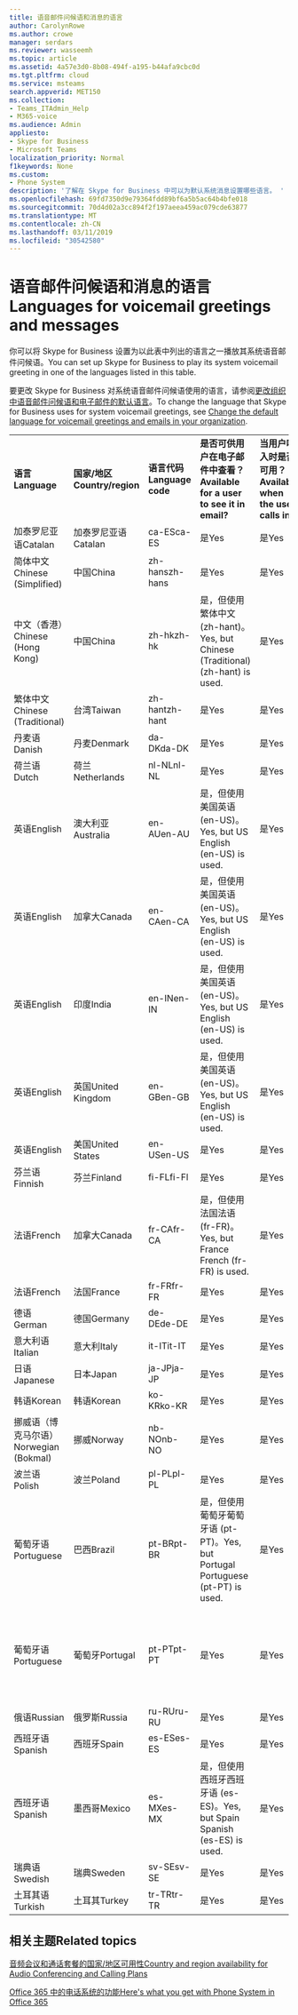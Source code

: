 ```yaml
---
title: 语音邮件问候语和消息的语言
author: CarolynRowe
ms.author: crowe
manager: serdars
ms.reviewer: wasseemh
ms.topic: article
ms.assetid: 4a57e3d0-8b08-494f-a195-b44afa9cbc0d
ms.tgt.pltfrm: cloud
ms.service: msteams
search.appverid: MET150
ms.collection:
- Teams_ITAdmin_Help
- M365-voice
ms.audience: Admin
appliesto:
- Skype for Business
- Microsoft Teams
localization_priority: Normal
f1keywords: None
ms.custom:
- Phone System
description: '了解在 Skype for Business 中可以为默认系统消息设置哪些语言。 '
ms.openlocfilehash: 69fd7350d9e79364fdd89bf6a5b5ac64b4bfe018
ms.sourcegitcommit: 70d4d02a3cc894f2f197aeea459ac079cde63877
ms.translationtype: MT
ms.contentlocale: zh-CN
ms.lasthandoff: 03/11/2019
ms.locfileid: "30542580"
---
```

# <a name="languages-for-voicemail-greetings-and-messages"></a><span data-ttu-id="e50ce-103">语音邮件问候语和消息的语言</span><span class="sxs-lookup"><span data-stu-id="e50ce-103">Languages for voicemail greetings and messages</span></span>

<span data-ttu-id="e50ce-104">你可以将 Skype for Business 设置为以此表中列出的语言之一播放其系统语音邮件问候语。</span><span class="sxs-lookup"><span data-stu-id="e50ce-104">You can set up Skype for Business to play its system voicemail greeting in one of the languages listed in this table.</span></span>
  
<span data-ttu-id="e50ce-105">要更改 Skype for Business 对系统语音邮件问候语使用的语言，请参阅[更改组织中语音邮件问候语和电子邮件的默认语言](change-the-default-language-for-greetings-and-emails.md)。</span><span class="sxs-lookup"><span data-stu-id="e50ce-105">To change the language that Skype for Business uses for system voicemail greetings, see [Change the default language for voicemail greetings and emails in your organization](change-the-default-language-for-greetings-and-emails.md).</span></span>
  
|||||||
|:-----|:-----|:-----|:-----|:-----|:-----|
|<span data-ttu-id="e50ce-106">**语言**</span><span class="sxs-lookup"><span data-stu-id="e50ce-106">**Language**</span></span> <br/> |<span data-ttu-id="e50ce-107">**国家/地区**</span><span class="sxs-lookup"><span data-stu-id="e50ce-107">**Country/region**</span></span> <br/> |<span data-ttu-id="e50ce-108">**语言代码**</span><span class="sxs-lookup"><span data-stu-id="e50ce-108">**Language code**</span></span> <br/> |<span data-ttu-id="e50ce-109">**是否可供用户在电子邮件中查看？**</span><span class="sxs-lookup"><span data-stu-id="e50ce-109">**Available for a user to see it in email?**</span></span> <br/> |<span data-ttu-id="e50ce-110">**当用户呼入时是否可用？**</span><span class="sxs-lookup"><span data-stu-id="e50ce-110">**Available when the user calls in?**</span></span> <br/> |<span data-ttu-id="e50ce-111">**转录是否可用？**</span><span class="sxs-lookup"><span data-stu-id="e50ce-111">**Transcription available?**</span></span> <br/> |
|<span data-ttu-id="e50ce-112">加泰罗尼亚语</span><span class="sxs-lookup"><span data-stu-id="e50ce-112">Catalan</span></span>  <br/> |<span data-ttu-id="e50ce-113">加泰罗尼亚语</span><span class="sxs-lookup"><span data-stu-id="e50ce-113">Catalan</span></span>  <br/> |<span data-ttu-id="e50ce-114">ca-ES</span><span class="sxs-lookup"><span data-stu-id="e50ce-114">ca-ES</span></span>  <br/> |<span data-ttu-id="e50ce-115">是</span><span class="sxs-lookup"><span data-stu-id="e50ce-115">Yes</span></span>  <br/> |<span data-ttu-id="e50ce-116">是</span><span class="sxs-lookup"><span data-stu-id="e50ce-116">Yes</span></span>  <br/> |<span data-ttu-id="e50ce-117">否</span><span class="sxs-lookup"><span data-stu-id="e50ce-117">No</span></span>  <br/> |
|<span data-ttu-id="e50ce-118">简体中文</span><span class="sxs-lookup"><span data-stu-id="e50ce-118">Chinese (Simplified)</span></span>  <br/> |<span data-ttu-id="e50ce-119">中国</span><span class="sxs-lookup"><span data-stu-id="e50ce-119">China</span></span>  <br/> |<span data-ttu-id="e50ce-120">zh-hans</span><span class="sxs-lookup"><span data-stu-id="e50ce-120">zh-hans</span></span>  <br/> |<span data-ttu-id="e50ce-121">是</span><span class="sxs-lookup"><span data-stu-id="e50ce-121">Yes</span></span>  <br/> |<span data-ttu-id="e50ce-122">是</span><span class="sxs-lookup"><span data-stu-id="e50ce-122">Yes</span></span>  <br/> |<span data-ttu-id="e50ce-123">是</span><span class="sxs-lookup"><span data-stu-id="e50ce-123">Yes</span></span>  <br/> |
|<span data-ttu-id="e50ce-124">中文（香港）</span><span class="sxs-lookup"><span data-stu-id="e50ce-124">Chinese (Hong Kong)</span></span>  <br/> |<span data-ttu-id="e50ce-125">中国</span><span class="sxs-lookup"><span data-stu-id="e50ce-125">China</span></span>  <br/> |<span data-ttu-id="e50ce-126">zh-hk</span><span class="sxs-lookup"><span data-stu-id="e50ce-126">zh-hk</span></span>  <br/> |<span data-ttu-id="e50ce-127">是，但使用繁体中文 (zh-hant)。</span><span class="sxs-lookup"><span data-stu-id="e50ce-127">Yes, but Chinese (Traditional) (zh-hant) is used.</span></span>  <br/> | <span data-ttu-id="e50ce-128">是</span><span class="sxs-lookup"><span data-stu-id="e50ce-128">Yes</span></span> <br/> |<span data-ttu-id="e50ce-129">是，但使用繁体中文 (zh-hant)。</span><span class="sxs-lookup"><span data-stu-id="e50ce-129">Yes, but Chinese (Traditional) (zh-hant) is used.</span></span>  <br/> |
|<span data-ttu-id="e50ce-130">繁体中文</span><span class="sxs-lookup"><span data-stu-id="e50ce-130">Chinese (Traditional)</span></span>  <br/> |<span data-ttu-id="e50ce-131">台湾</span><span class="sxs-lookup"><span data-stu-id="e50ce-131">Taiwan</span></span>  <br/> |<span data-ttu-id="e50ce-132">zh-hant</span><span class="sxs-lookup"><span data-stu-id="e50ce-132">zh-hant</span></span>  <br/> |<span data-ttu-id="e50ce-133">是</span><span class="sxs-lookup"><span data-stu-id="e50ce-133">Yes</span></span>  <br/> |<span data-ttu-id="e50ce-134">是</span><span class="sxs-lookup"><span data-stu-id="e50ce-134">Yes</span></span>  <br/> |<span data-ttu-id="e50ce-135">否</span><span class="sxs-lookup"><span data-stu-id="e50ce-135">No</span></span>  <br/> |
|<span data-ttu-id="e50ce-136">丹麦语</span><span class="sxs-lookup"><span data-stu-id="e50ce-136">Danish</span></span>  <br/> |<span data-ttu-id="e50ce-137">丹麦</span><span class="sxs-lookup"><span data-stu-id="e50ce-137">Denmark</span></span>  <br/> |<span data-ttu-id="e50ce-138">da-DK</span><span class="sxs-lookup"><span data-stu-id="e50ce-138">da-DK</span></span>  <br/> |<span data-ttu-id="e50ce-139">是</span><span class="sxs-lookup"><span data-stu-id="e50ce-139">Yes</span></span>  <br/> |<span data-ttu-id="e50ce-140">是</span><span class="sxs-lookup"><span data-stu-id="e50ce-140">Yes</span></span>  <br/> |<span data-ttu-id="e50ce-141">否</span><span class="sxs-lookup"><span data-stu-id="e50ce-141">No</span></span>  <br/> |
|<span data-ttu-id="e50ce-142">荷兰语</span><span class="sxs-lookup"><span data-stu-id="e50ce-142">Dutch</span></span>  <br/> |<span data-ttu-id="e50ce-143">荷兰</span><span class="sxs-lookup"><span data-stu-id="e50ce-143">Netherlands</span></span>  <br/> |<span data-ttu-id="e50ce-144">nl-NL</span><span class="sxs-lookup"><span data-stu-id="e50ce-144">nl-NL</span></span>  <br/> |<span data-ttu-id="e50ce-145">是</span><span class="sxs-lookup"><span data-stu-id="e50ce-145">Yes</span></span>  <br/> |<span data-ttu-id="e50ce-146">是</span><span class="sxs-lookup"><span data-stu-id="e50ce-146">Yes</span></span>  <br/> |<span data-ttu-id="e50ce-147">否</span><span class="sxs-lookup"><span data-stu-id="e50ce-147">No</span></span>  <br/> |
|<span data-ttu-id="e50ce-148">英语</span><span class="sxs-lookup"><span data-stu-id="e50ce-148">English</span></span>  <br/> |<span data-ttu-id="e50ce-149">澳大利亚</span><span class="sxs-lookup"><span data-stu-id="e50ce-149">Australia</span></span>  <br/> |<span data-ttu-id="e50ce-150">en-AU</span><span class="sxs-lookup"><span data-stu-id="e50ce-150">en-AU</span></span>  <br/> |<span data-ttu-id="e50ce-151">是，但使用美国英语 (en-US)。</span><span class="sxs-lookup"><span data-stu-id="e50ce-151">Yes, but US English (en-US) is used.</span></span>  <br/> |<span data-ttu-id="e50ce-152">是</span><span class="sxs-lookup"><span data-stu-id="e50ce-152">Yes</span></span>  <br/> |<span data-ttu-id="e50ce-153">是，但使用美国英语 (en-US)。</span><span class="sxs-lookup"><span data-stu-id="e50ce-153">Yes, but US English (en-US) is used.</span></span>  <br/> |
|<span data-ttu-id="e50ce-154">英语</span><span class="sxs-lookup"><span data-stu-id="e50ce-154">English</span></span>  <br/> |<span data-ttu-id="e50ce-155">加拿大</span><span class="sxs-lookup"><span data-stu-id="e50ce-155">Canada</span></span>  <br/> |<span data-ttu-id="e50ce-156">en-CA</span><span class="sxs-lookup"><span data-stu-id="e50ce-156">en-CA</span></span>  <br/> |<span data-ttu-id="e50ce-157">是，但使用美国英语 (en-US)。</span><span class="sxs-lookup"><span data-stu-id="e50ce-157">Yes, but US English (en-US) is used.</span></span>  <br/> |<span data-ttu-id="e50ce-158">是</span><span class="sxs-lookup"><span data-stu-id="e50ce-158">Yes</span></span>  <br/> |<span data-ttu-id="e50ce-159">是，但使用美国英语 (en-US)。</span><span class="sxs-lookup"><span data-stu-id="e50ce-159">Yes, but US English (en-US) is used.</span></span>  <br/> |
|<span data-ttu-id="e50ce-160">英语</span><span class="sxs-lookup"><span data-stu-id="e50ce-160">English</span></span>  <br/> |<span data-ttu-id="e50ce-161">印度</span><span class="sxs-lookup"><span data-stu-id="e50ce-161">India</span></span>  <br/> |<span data-ttu-id="e50ce-162">en-IN</span><span class="sxs-lookup"><span data-stu-id="e50ce-162">en-IN</span></span>  <br/> |<span data-ttu-id="e50ce-163">是，但使用美国英语 (en-US)。</span><span class="sxs-lookup"><span data-stu-id="e50ce-163">Yes, but US English (en-US) is used.</span></span>  <br/> |<span data-ttu-id="e50ce-164">是</span><span class="sxs-lookup"><span data-stu-id="e50ce-164">Yes</span></span>  <br/> |<span data-ttu-id="e50ce-165">是，但使用美国英语 (en-US)。</span><span class="sxs-lookup"><span data-stu-id="e50ce-165">Yes, but US English (en-US) is used.</span></span>  <br/> |
|<span data-ttu-id="e50ce-166">英语</span><span class="sxs-lookup"><span data-stu-id="e50ce-166">English</span></span>  <br/> |<span data-ttu-id="e50ce-167">英国</span><span class="sxs-lookup"><span data-stu-id="e50ce-167">United Kingdom</span></span>  <br/> |<span data-ttu-id="e50ce-168">en-GB</span><span class="sxs-lookup"><span data-stu-id="e50ce-168">en-GB</span></span>  <br/> |<span data-ttu-id="e50ce-169">是，但使用美国英语 (en-US)。</span><span class="sxs-lookup"><span data-stu-id="e50ce-169">Yes, but US English (en-US) is used.</span></span>  <br/> |<span data-ttu-id="e50ce-170">是</span><span class="sxs-lookup"><span data-stu-id="e50ce-170">Yes</span></span>  <br/> |<span data-ttu-id="e50ce-171">是，但使用美国英语 (en-US)。</span><span class="sxs-lookup"><span data-stu-id="e50ce-171">Yes, but US English (en-US) is used.</span></span>  <br/> |
|<span data-ttu-id="e50ce-172">英语</span><span class="sxs-lookup"><span data-stu-id="e50ce-172">English</span></span>  <br/> |<span data-ttu-id="e50ce-173">美国</span><span class="sxs-lookup"><span data-stu-id="e50ce-173">United States</span></span>  <br/> |<span data-ttu-id="e50ce-174">en-US</span><span class="sxs-lookup"><span data-stu-id="e50ce-174">en-US</span></span>  <br/> |<span data-ttu-id="e50ce-175">是</span><span class="sxs-lookup"><span data-stu-id="e50ce-175">Yes</span></span>  <br/> |<span data-ttu-id="e50ce-176">是</span><span class="sxs-lookup"><span data-stu-id="e50ce-176">Yes</span></span>  <br/> |<span data-ttu-id="e50ce-177">是</span><span class="sxs-lookup"><span data-stu-id="e50ce-177">Yes</span></span>  <br/> |
|<span data-ttu-id="e50ce-178">芬兰语</span><span class="sxs-lookup"><span data-stu-id="e50ce-178">Finnish</span></span>  <br/> |<span data-ttu-id="e50ce-179">芬兰</span><span class="sxs-lookup"><span data-stu-id="e50ce-179">Finland</span></span>  <br/> |<span data-ttu-id="e50ce-180">fi-FL</span><span class="sxs-lookup"><span data-stu-id="e50ce-180">fi-Fl</span></span>  <br/> |<span data-ttu-id="e50ce-181">是</span><span class="sxs-lookup"><span data-stu-id="e50ce-181">Yes</span></span>  <br/> |<span data-ttu-id="e50ce-182">是</span><span class="sxs-lookup"><span data-stu-id="e50ce-182">Yes</span></span>  <br/> |<span data-ttu-id="e50ce-183">否</span><span class="sxs-lookup"><span data-stu-id="e50ce-183">No</span></span>  <br/> |
|<span data-ttu-id="e50ce-184">法语</span><span class="sxs-lookup"><span data-stu-id="e50ce-184">French</span></span>  <br/> |<span data-ttu-id="e50ce-185">加拿大</span><span class="sxs-lookup"><span data-stu-id="e50ce-185">Canada</span></span>  <br/> |<span data-ttu-id="e50ce-186">fr-CA</span><span class="sxs-lookup"><span data-stu-id="e50ce-186">fr-CA</span></span>  <br/> |<span data-ttu-id="e50ce-187">是，但使用法国法语 (fr-FR)。</span><span class="sxs-lookup"><span data-stu-id="e50ce-187">Yes, but France French (fr-FR) is used.</span></span>  <br/> |<span data-ttu-id="e50ce-188">是</span><span class="sxs-lookup"><span data-stu-id="e50ce-188">Yes</span></span>  <br/> |<span data-ttu-id="e50ce-189">是，但使用法国法语 (fr-FR)。</span><span class="sxs-lookup"><span data-stu-id="e50ce-189">Yes, but France French (fr-FR) is used.</span></span>  <br/> |
|<span data-ttu-id="e50ce-190">法语</span><span class="sxs-lookup"><span data-stu-id="e50ce-190">French</span></span>  <br/> |<span data-ttu-id="e50ce-191">法国</span><span class="sxs-lookup"><span data-stu-id="e50ce-191">France</span></span>  <br/> |<span data-ttu-id="e50ce-192">fr-FR</span><span class="sxs-lookup"><span data-stu-id="e50ce-192">fr-FR</span></span>  <br/> |<span data-ttu-id="e50ce-193">是</span><span class="sxs-lookup"><span data-stu-id="e50ce-193">Yes</span></span>  <br/> |<span data-ttu-id="e50ce-194">是</span><span class="sxs-lookup"><span data-stu-id="e50ce-194">Yes</span></span>  <br/> |<span data-ttu-id="e50ce-195">是</span><span class="sxs-lookup"><span data-stu-id="e50ce-195">Yes</span></span>  <br/> |
|<span data-ttu-id="e50ce-196">德语</span><span class="sxs-lookup"><span data-stu-id="e50ce-196">German</span></span>  <br/> |<span data-ttu-id="e50ce-197">德国</span><span class="sxs-lookup"><span data-stu-id="e50ce-197">Germany</span></span>  <br/> |<span data-ttu-id="e50ce-198">de-DE</span><span class="sxs-lookup"><span data-stu-id="e50ce-198">de-DE</span></span>  <br/> |<span data-ttu-id="e50ce-199">是</span><span class="sxs-lookup"><span data-stu-id="e50ce-199">Yes</span></span>  <br/> |<span data-ttu-id="e50ce-200">是</span><span class="sxs-lookup"><span data-stu-id="e50ce-200">Yes</span></span>  <br/> |<span data-ttu-id="e50ce-201">是</span><span class="sxs-lookup"><span data-stu-id="e50ce-201">Yes</span></span>  <br/> |
|<span data-ttu-id="e50ce-202">意大利语</span><span class="sxs-lookup"><span data-stu-id="e50ce-202">Italian</span></span>  <br/> |<span data-ttu-id="e50ce-203">意大利</span><span class="sxs-lookup"><span data-stu-id="e50ce-203">Italy</span></span>  <br/> |<span data-ttu-id="e50ce-204">it-IT</span><span class="sxs-lookup"><span data-stu-id="e50ce-204">it-IT</span></span>  <br/> |<span data-ttu-id="e50ce-205">是</span><span class="sxs-lookup"><span data-stu-id="e50ce-205">Yes</span></span>  <br/> |<span data-ttu-id="e50ce-206">是</span><span class="sxs-lookup"><span data-stu-id="e50ce-206">Yes</span></span>  <br/> |<span data-ttu-id="e50ce-207">是</span><span class="sxs-lookup"><span data-stu-id="e50ce-207">Yes</span></span>  <br/> |
|<span data-ttu-id="e50ce-208">日语</span><span class="sxs-lookup"><span data-stu-id="e50ce-208">Japanese</span></span>  <br/> |<span data-ttu-id="e50ce-209">日本</span><span class="sxs-lookup"><span data-stu-id="e50ce-209">Japan</span></span>  <br/> |<span data-ttu-id="e50ce-210">ja-JP</span><span class="sxs-lookup"><span data-stu-id="e50ce-210">ja-JP</span></span>  <br/> |<span data-ttu-id="e50ce-211">是</span><span class="sxs-lookup"><span data-stu-id="e50ce-211">Yes</span></span>  <br/> |<span data-ttu-id="e50ce-212">是</span><span class="sxs-lookup"><span data-stu-id="e50ce-212">Yes</span></span>  <br/> |<span data-ttu-id="e50ce-213">否</span><span class="sxs-lookup"><span data-stu-id="e50ce-213">No</span></span>  <br/> |
|<span data-ttu-id="e50ce-214">韩语</span><span class="sxs-lookup"><span data-stu-id="e50ce-214">Korean</span></span>  <br/> |<span data-ttu-id="e50ce-215">韩语</span><span class="sxs-lookup"><span data-stu-id="e50ce-215">Korean</span></span>  <br/> |<span data-ttu-id="e50ce-216">ko-KR</span><span class="sxs-lookup"><span data-stu-id="e50ce-216">ko-KR</span></span>  <br/> |<span data-ttu-id="e50ce-217">是</span><span class="sxs-lookup"><span data-stu-id="e50ce-217">Yes</span></span>  <br/> |<span data-ttu-id="e50ce-218">是</span><span class="sxs-lookup"><span data-stu-id="e50ce-218">Yes</span></span>  <br/> |<span data-ttu-id="e50ce-219">否</span><span class="sxs-lookup"><span data-stu-id="e50ce-219">No</span></span>  <br/> |
|<span data-ttu-id="e50ce-220">挪威语（博克马尔语）</span><span class="sxs-lookup"><span data-stu-id="e50ce-220">Norwegian (Bokmal)</span></span>  <br/> |<span data-ttu-id="e50ce-221">挪威</span><span class="sxs-lookup"><span data-stu-id="e50ce-221">Norway</span></span>  <br/> |<span data-ttu-id="e50ce-222">nb-NO</span><span class="sxs-lookup"><span data-stu-id="e50ce-222">nb-NO</span></span>  <br/> |<span data-ttu-id="e50ce-223">是</span><span class="sxs-lookup"><span data-stu-id="e50ce-223">Yes</span></span>  <br/> |<span data-ttu-id="e50ce-224">是</span><span class="sxs-lookup"><span data-stu-id="e50ce-224">Yes</span></span>  <br/> |<span data-ttu-id="e50ce-225">否</span><span class="sxs-lookup"><span data-stu-id="e50ce-225">No</span></span>  <br/> |
|<span data-ttu-id="e50ce-226">波兰语</span><span class="sxs-lookup"><span data-stu-id="e50ce-226">Polish</span></span>  <br/> |<span data-ttu-id="e50ce-227">波兰</span><span class="sxs-lookup"><span data-stu-id="e50ce-227">Poland</span></span>  <br/> |<span data-ttu-id="e50ce-228">pl-PL</span><span class="sxs-lookup"><span data-stu-id="e50ce-228">pl-PL</span></span>  <br/> |<span data-ttu-id="e50ce-229">是</span><span class="sxs-lookup"><span data-stu-id="e50ce-229">Yes</span></span>  <br/> | <span data-ttu-id="e50ce-230">是</span><span class="sxs-lookup"><span data-stu-id="e50ce-230">Yes</span></span> <br/> |<span data-ttu-id="e50ce-231">否</span><span class="sxs-lookup"><span data-stu-id="e50ce-231">No</span></span>  <br/> |
|<span data-ttu-id="e50ce-232">葡萄牙语</span><span class="sxs-lookup"><span data-stu-id="e50ce-232">Portuguese</span></span>  <br/> |<span data-ttu-id="e50ce-233">巴西</span><span class="sxs-lookup"><span data-stu-id="e50ce-233">Brazil</span></span>  <br/> |<span data-ttu-id="e50ce-234">pt-BR</span><span class="sxs-lookup"><span data-stu-id="e50ce-234">pt-BR</span></span>  <br/> |<span data-ttu-id="e50ce-235">是，但使用葡萄牙葡萄牙语 (pt-PT)。</span><span class="sxs-lookup"><span data-stu-id="e50ce-235">Yes, but Portugal Portuguese (pt-PT) is used.</span></span>  <br/> |<span data-ttu-id="e50ce-236">是</span><span class="sxs-lookup"><span data-stu-id="e50ce-236">Yes</span></span>  <br/> |<span data-ttu-id="e50ce-237">是</span><span class="sxs-lookup"><span data-stu-id="e50ce-237">Yes</span></span>  <br/> |
|<span data-ttu-id="e50ce-238">葡萄牙语</span><span class="sxs-lookup"><span data-stu-id="e50ce-238">Portuguese</span></span>  <br/> |<span data-ttu-id="e50ce-239">葡萄牙</span><span class="sxs-lookup"><span data-stu-id="e50ce-239">Portugal</span></span>  <br/> |<span data-ttu-id="e50ce-240">pt-PT</span><span class="sxs-lookup"><span data-stu-id="e50ce-240">pt-PT</span></span>  <br/> |<span data-ttu-id="e50ce-241">是</span><span class="sxs-lookup"><span data-stu-id="e50ce-241">Yes</span></span>  <br/> |<span data-ttu-id="e50ce-242">是</span><span class="sxs-lookup"><span data-stu-id="e50ce-242">Yes</span></span>  <br/> |<span data-ttu-id="e50ce-243">是，但使用巴西葡萄牙语 (pt-BR)。</span><span class="sxs-lookup"><span data-stu-id="e50ce-243">Yes, but Brazil Portuguese (pt-BR) is used.</span></span>  <br/> |
|<span data-ttu-id="e50ce-244">俄语</span><span class="sxs-lookup"><span data-stu-id="e50ce-244">Russian</span></span>  <br/> |<span data-ttu-id="e50ce-245">俄罗斯</span><span class="sxs-lookup"><span data-stu-id="e50ce-245">Russia</span></span>  <br/> |<span data-ttu-id="e50ce-246">ru-RU</span><span class="sxs-lookup"><span data-stu-id="e50ce-246">ru-RU</span></span>  <br/> |<span data-ttu-id="e50ce-247">是</span><span class="sxs-lookup"><span data-stu-id="e50ce-247">Yes</span></span>  <br/> |<span data-ttu-id="e50ce-248">是</span><span class="sxs-lookup"><span data-stu-id="e50ce-248">Yes</span></span>  <br/> |<span data-ttu-id="e50ce-249">否</span><span class="sxs-lookup"><span data-stu-id="e50ce-249">No</span></span>  <br/> |
|<span data-ttu-id="e50ce-250">西班牙语</span><span class="sxs-lookup"><span data-stu-id="e50ce-250">Spanish</span></span>  <br/> |<span data-ttu-id="e50ce-251">西班牙</span><span class="sxs-lookup"><span data-stu-id="e50ce-251">Spain</span></span>  <br/> |<span data-ttu-id="e50ce-252">es-ES</span><span class="sxs-lookup"><span data-stu-id="e50ce-252">es-ES</span></span>  <br/> |<span data-ttu-id="e50ce-253">是</span><span class="sxs-lookup"><span data-stu-id="e50ce-253">Yes</span></span>  <br/> |<span data-ttu-id="e50ce-254">是</span><span class="sxs-lookup"><span data-stu-id="e50ce-254">Yes</span></span>  <br/> |<span data-ttu-id="e50ce-255">是</span><span class="sxs-lookup"><span data-stu-id="e50ce-255">Yes</span></span>  <br/> |
|<span data-ttu-id="e50ce-256">西班牙语</span><span class="sxs-lookup"><span data-stu-id="e50ce-256">Spanish</span></span>  <br/> |<span data-ttu-id="e50ce-257">墨西哥</span><span class="sxs-lookup"><span data-stu-id="e50ce-257">Mexico</span></span>  <br/> |<span data-ttu-id="e50ce-258">es-MX</span><span class="sxs-lookup"><span data-stu-id="e50ce-258">es-MX</span></span>  <br/> |<span data-ttu-id="e50ce-259">是，但使用西班牙西班牙语 (es-ES)。</span><span class="sxs-lookup"><span data-stu-id="e50ce-259">Yes, but Spain Spanish (es-ES) is used.</span></span>  <br/> |<span data-ttu-id="e50ce-260">是</span><span class="sxs-lookup"><span data-stu-id="e50ce-260">Yes</span></span>  <br/> |<span data-ttu-id="e50ce-261">是，但使用西班牙西班牙语 (es-ES)。</span><span class="sxs-lookup"><span data-stu-id="e50ce-261">Yes, but Spain Spanish (es-ES) is used.</span></span>  <br/> |
|<span data-ttu-id="e50ce-262">瑞典语</span><span class="sxs-lookup"><span data-stu-id="e50ce-262">Swedish</span></span>  <br/> |<span data-ttu-id="e50ce-263">瑞典</span><span class="sxs-lookup"><span data-stu-id="e50ce-263">Sweden</span></span>  <br/> |<span data-ttu-id="e50ce-264">sv-SE</span><span class="sxs-lookup"><span data-stu-id="e50ce-264">sv-SE</span></span>  <br/> |<span data-ttu-id="e50ce-265">是</span><span class="sxs-lookup"><span data-stu-id="e50ce-265">Yes</span></span>  <br/> |<span data-ttu-id="e50ce-266">是</span><span class="sxs-lookup"><span data-stu-id="e50ce-266">Yes</span></span>  <br/> |<span data-ttu-id="e50ce-267">否</span><span class="sxs-lookup"><span data-stu-id="e50ce-267">No</span></span>  <br/> |
|<span data-ttu-id="e50ce-268">土耳其语</span><span class="sxs-lookup"><span data-stu-id="e50ce-268">Turkish</span></span>  <br/> |<span data-ttu-id="e50ce-269">土耳其</span><span class="sxs-lookup"><span data-stu-id="e50ce-269">Turkey</span></span>  <br/> |<span data-ttu-id="e50ce-270">tr-TR</span><span class="sxs-lookup"><span data-stu-id="e50ce-270">tr-TR</span></span>  <br/> |<span data-ttu-id="e50ce-271">是</span><span class="sxs-lookup"><span data-stu-id="e50ce-271">Yes</span></span>  <br/> |<span data-ttu-id="e50ce-272">是</span><span class="sxs-lookup"><span data-stu-id="e50ce-272">Yes</span></span>  <br/> |<span data-ttu-id="e50ce-273">否</span><span class="sxs-lookup"><span data-stu-id="e50ce-273">No</span></span>  <br/> |
   
## <a name="related-topics"></a><span data-ttu-id="e50ce-274">相关主题</span><span class="sxs-lookup"><span data-stu-id="e50ce-274">Related topics</span></span>
[<span data-ttu-id="e50ce-275">音频会议和通话套餐的国家/地区可用性</span><span class="sxs-lookup"><span data-stu-id="e50ce-275">Country and region availability for Audio Conferencing and Calling Plans</span></span>](country-and-region-availability-for-audio-conferencing-and-calling-plans/country-and-region-availability-for-audio-conferencing-and-calling-plans.md)

[<span data-ttu-id="e50ce-276">Office 365 中的电话系统的功能</span><span class="sxs-lookup"><span data-stu-id="e50ce-276">Here's what you get with Phone System in Office 365</span></span>](here-s-what-you-get-with-phone-system.md)
  
  
 